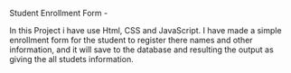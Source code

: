 Student Enrollment Form -

In this Project i have use Html, CSS and JavaScript.
I have made a simple enrollment form for the student to register there names and other information,
and it will save to the database and resulting the output as giving the all studets information.
